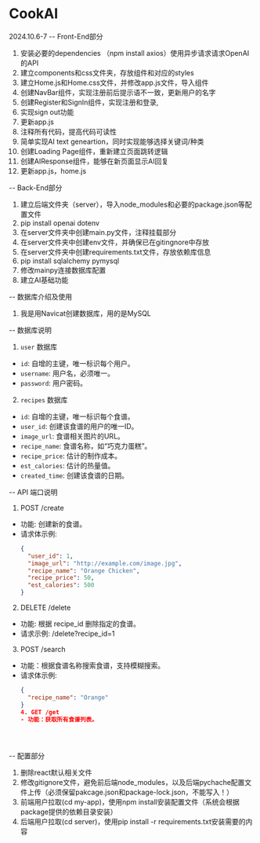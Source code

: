 # CookAI

2024.10.6-7
-- Front-End部分
1. 安装必要的dependencies （npm install axios）使用异步请求请求OpenAI的API
2. 建立components和css文件夹，存放组件和对应的styles
3. 建立Home.js和Home.css文件，并修改app.js文件，导入组件
4. 创建NavBar组件，实现注册前后提示语不一致，更新用户的名字
5. 创建Register和SignIn组件，实现注册和登录,
6. 实现sign out功能
7. 更新app.js
8. 注释所有代码，提高代码可读性
9. 简单实现AI text geneartion，同时实现能够选择关键词/种类
10. 创建Loading Page组件，重新建立页面跳转逻辑
11. 创建AIResponse组件，能够在新页面显示AI回复
11. 更新app.js，home.js




-- Back-End部分
1. 建立后端文件夹（server），导入node_modules和必要的package.json等配置文件
2. pip install openai dotenv
3. 在server文件夹中创建main.py文件，注释挂载部分
4. 在server文件夹中创建env文件，并确保已在gitingnore中存放
5. 在server文件夹中创建requirements.txt文件，存放依赖库信息
6. pip install sqlalchemy pymysql
7. 修改mainpy连接数据库配置
8. 建立AI基础功能



-- 数据库介绍及使用
1. 我是用Navicat创建数据库，用的是MySQL

-- 数据库说明
1. `user` 数据库
- `id`: 自增的主键，唯一标识每个用户。
- `username`: 用户名，必须唯一。
- `password`: 用户密码。
2. `recipes` 数据库
- `id`: 自增的主键，唯一标识每个食谱。
- `user_id`: 创建该食谱的用户的唯一ID。
- `image_url`: 食谱相关图片的URL。
- `recipe_name`: 食谱名称，如“巧克力蛋糕”。
- `recipe_price`: 估计的制作成本。
- `est_calories`: 估计的热量值。
- `created_time`: 创建该食谱的日期。

-- API 端口说明

1. POST /create
- 功能: 创建新的食谱。
- 请求体示例:
  ```json
  {
    "user_id": 1,
    "image_url": "http://example.com/image.jpg",
    "recipe_name": "Orange Chicken",
    "recipe_price": 50,
    "est_calories": 500
  }
2. DELETE /delete
- 功能: 根据 recipe_id 删除指定的食谱。
- 请求示例: /delete?recipe_id=1
3. POST /search
- 功能：根据食谱名称搜索食谱，支持模糊搜索。
- 请求体示例:
  ```json
  {
    "recipe_name": "Orange"
  }
  4. GET /get
  - 功能：获取所有食谱列表。





-- 配置部分
1. 删除react默认相关文件
2. 修改gitignore文件，避免前后端node_modules，以及后端pychache配置文件上传（必须保留pakcage.json和package-lock.json，不能写入！）
3. 前端用户拉取(cd my-app)，使用npm install安装配置文件（系统会根据package提供的依赖目录安装）
4. 后端用户拉取(cd server)，使用pip install -r requirements.txt安装需要的内容